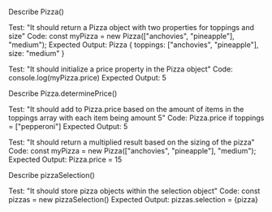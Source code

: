 Describe Pizza()

Test: "It should return a Pizza object with two properties for toppings and size"
Code: const myPizza = new Pizza(["anchovies", "pineapple"], "medium");
Expected Output: Pizza { toppings: ["anchovies", "pineapple"], size: "medium" }

Test: "It should initialize a price property in the Pizza object"
Code: console.log(myPizza.price)
Expected Output: 5

Describe Pizza.determinePrice()

Test: "It should add to Pizza.price based on the amount of items in the toppings array with each item being amount 5"
Code: Pizza.price if toppings = \["pepperoni"\]
Expected Output: 5

Test: "It should return a multiplied result based on the sizing of the pizza"
Code: const myPizza = new Pizza(["anchovies", "pineapple"], "medium");
Expected Output: Pizza.price = 15

Describe pizzaSelection() 

Test: "It should store pizza objects within the selection object"
Code: const pizzas = new pizzaSelection()
Expected Output: pizzas.selection = {pizza}
